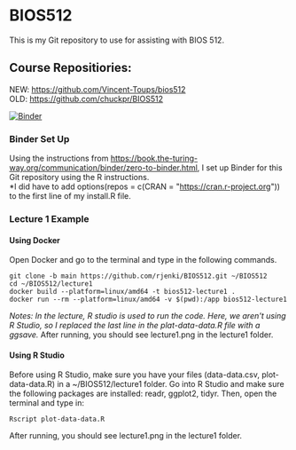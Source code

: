 # BIOS512

This is my Git repository to use for assisting with BIOS 512. 

## Course Repositiories:
NEW: https://github.com/Vincent-Toups/bios512  
OLD: https://github.com/chuckpr/BIOS512

[![Binder](https://mybinder.org/badge_logo.svg)](https://mybinder.org/v2/gh/rjenki/BIOS512/HEAD)

### Binder Set Up
Using the instructions from https://book.the-turing-way.org/communication/binder/zero-to-binder.html, I set up Binder for this Git repository using the R instructions.  
*I did have to add options(repos = c(CRAN = "https://cran.r-project.org")) to the first line of my install.R file.

### Lecture 1 Example
#### Using Docker
Open Docker and go to the terminal and type in the following commands.
```
git clone -b main https://github.com/rjenki/BIOS512.git ~/BIOS512
cd ~/BIOS512/lecture1
docker build --platform=linux/amd64 -t bios512-lecture1 .
docker run --rm --platform=linux/amd64 -v $(pwd):/app bios512-lecture1
```
*Notes: In the lecture, R studio is used to run the code. Here, we aren't using R Studio, so I replaced the last line in the plat-data-data.R file with a ggsave.*
After running, you should see lecture1.png in the lecture1 folder.

#### Using R Studio
Before using R Studio, make sure you have your files (data-data.csv, plot-data-data.R) in a ~/BIOS512/lecture1 folder.
Go into R Studio and make sure the following packages are installed: readr, ggplot2, tidyr.
Then, open the terminal and type in:
```
Rscript plot-data-data.R
```
After running, you should see lecture1.png in the lecture1 folder.
